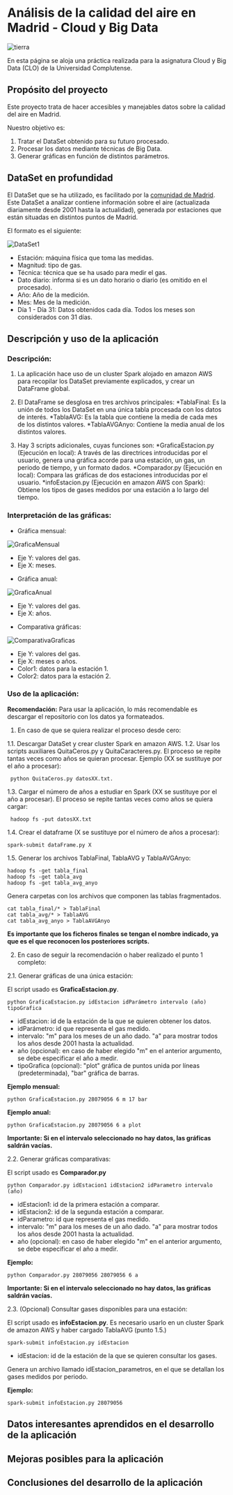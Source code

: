 # Análisis de la calidad del aire en Madrid - Cloud y Big Data

![tierra](http://www.designerspics.com/wp-content/uploads/2014/05/globe_america_large_free_photo.jpg)

En esta página se aloja una práctica realizada para la asignatura Cloud y Big Data (CLO) de la Universidad Complutense. 

## Propósito del proyecto

Este proyecto trata de hacer accesibles y manejables datos sobre la calidad del aire en Madrid.

Nuestro objetivo es:

1. Tratar el DataSet obtenido para su futuro procesado.
2. Procesar los datos mediante técnicas de Big Data.
3. Generar gráficas en función de distintos parámetros.

## DataSet en profundidad

El DataSet que se ha utilizado, es facilitado por la [comunidad de Madrid](http://datos.madrid.es). Este DataSet a analizar contiene información sobre el aire (actualizada diariamente desde 2001 hasta la actualidad), generada por estaciones que están situadas en distintos puntos de Madrid.

El formato es el siguiente:

![DataSet1](https://raw.githubusercontent.com/Wizsmiles/PrCloud/master/resources/dataSet1.PNG)

- Estación: máquina física que toma las medidas.
- Magnitud: tipo de gas.
- Técnica: técnica que se ha usado para medir el gas.
- Dato diario: informa si es un dato horario o diario (es omitido en el procesado).
- Año: Año de la medición.
- Mes: Mes de la medición.
- Día 1 - Día 31: Datos obtenidos cada día. Todos los meses son considerados con 31 días.

## Descripción y uso de la aplicación

### Descripción:

1. La aplicación hace uso de un cluster Spark alojado en amazon AWS para recopilar los DataSet previamente explicados, y crear un DataFrame global. 

2. El DataFrame se desglosa en tres archivos principales: 
  *TablaFinal: Es la unión de todos los DataSet en una única tabla procesada con los datos de interés.
  *TablaAVG: Es la tabla que contiene la media de cada mes de los distintos valores.
  *TablaAVGAnyo: Contiene la media anual de los distintos valores.

3. Hay 3 scripts adicionales, cuyas funciones son: 
  *GraficaEstacion.py (Ejecución en local): A través de las directrices introducidas por el usuario, genera una gráfica acorde para una estación, un gas, un periodo de tiempo, y un formato dados.
  *Comparador.py (Ejecución en local): Compara las gráficas de dos estaciones introducidas por el usuario.
  *infoEstacion.py (Ejecución en amazon AWS con Spark): Obtiene los tipos de gases medidos por una estación a lo largo del tiempo.  

### Interpretación de las gráficas:

* Gráfica mensual:

![GraficaMensual](https://raw.githubusercontent.com/Wizsmiles/PrCloud/master/resources/GraficaMensual.png)

- Eje Y: valores del gas.
- Eje X: meses.

* Gráfica anual:

![GraficaAnual](https://raw.githubusercontent.com/Wizsmiles/PrCloud/master/resources/GraficaAnual.png)

- Eje Y: valores del gas.
- Eje X: años.

* Comparativa gráficas:

![ComparativaGraficas](https://raw.githubusercontent.com/Wizsmiles/PrCloud/master/resources/comparativa.png)

- Eje Y: valores del gas. 
- Eje X: meses o años. 
- Color1: datos para la estación 1.
- Color2: datos para la estación 2.

### Uso de la aplicación:

**Recomendación:** Para usar la aplicación, lo más recomendable es descargar el repositorio con los datos ya formateados. 

1. En caso de que se quiera realizar el proceso desde cero:

1.1. Descargar DataSet y crear cluster Spark en amazon AWS.
1.2. Usar los scripts auxiliares QuitaCeros.py y QuitaCaracteres.py. El proceso se repite tantas veces como años se quieran procesar. Ejemplo (XX se sustituye por el año a procesar):

```
 python QuitaCeros.py datosXX.txt.
```

1.3. Cargar el número de años a estudiar en Spark (XX se sustituye por el año a procesar). El proceso se repite tantas veces como años se quiera cargar:

```
 hadoop fs -put datosXX.txt
```

1.4. Crear el dataframe (X se sustituye por el número de años a procesar):

```
spark-submit dataFrame.py X
```

1.5. Generar los archivos TablaFinal, TablaAVG y TablaAVGAnyo:

```
hadoop fs -get tabla_final
hadoop fs -get tabla_avg
hadoop fs -get tabla_avg_anyo
```

Genera carpetas con los archivos que componen las tablas fragmentados.

```
cat tabla_final/* > TablaFinal
cat tabla_avg/* > TablaAVG
cat tabla_avg_anyo > TablaAVGAnyo
```
**Es importante que los ficheros finales se tengan el nombre indicado, ya que es el que reconocen los posteriores scripts.**


2. En caso de seguir la recomendación o haber realizado el punto 1 completo:

2.1. Generar gráficas de una única estación:

El script usado es **GraficaEstacion.py**.

```
python GraficaEstacion.py idEstacion idParámetro intervalo (año) tipoGrafica
```

- idEstacion: id de la estación de la que se quieren obtener los datos.
- idParámetro: id que representa el gas medido.
- intervalo: "m" para los meses de un año dado. "a" para mostrar todos los años desde 2001 hasta la actualidad.
- año (opcional): en caso de haber elegido "m" en el anterior argumento, se debe especificar el año a medir.
- tipoGrafica (opcional): "plot" gráfica de puntos unida por líneas (predeterminada), "bar" gráfica de barras. 

**Ejemplo mensual:**

```
python GraficaEstacion.py 28079056 6 m 17 bar
```

**Ejemplo anual:**

```
python GraficaEstacion.py 28079056 6 a plot
```

**Importante: Si en el intervalo seleccionado no hay datos, las gráficas saldrán vacías.**

2.2. Generar gráficas comparativas:

El script usado es **Comparador.py**

```
python Comparador.py idEstacion1 idEstacion2 idParametro intervalo (año)
```

- idEstacion1: id de la primera estación a comparar.
- idEstacion2: id de la segunda estación a comparar.
- idParametro: id que representa el gas medido.
- intervalo: "m" para los meses de un año dado. "a" para mostrar todos los años desde 2001 hasta la actualidad.
- año (opcional): en caso de haber elegido "m" en el anterior argumento, se debe especificar el año a medir.

**Ejemplo:**

```
python Comparador.py 28079056 28079056 6 a 
```

**Importante: Si en el intervalo seleccionado no hay datos, las gráficas saldrán vacías.**

2.3. (Opcional) Consultar gases disponibles para una estación:

El script usado es **infoEstacion.py**. Es necesario usarlo en un cluster Spark de amazon AWS y haber cargado TablaAVG (punto 1.5.)

```
spark-submit infoEstacion.py idEstacion
```
- idEstacion: id de la estación de la que se quieren consultar los gases.

Genera un archivo llamado idEstacion_parametros, en el que se detallan los gases medidos por periodo.

**Ejemplo:**

```
spark-submit infoEstacion.py 28079056
```

## Datos interesantes aprendidos en el desarrollo de la aplicación

## Mejoras posibles para la aplicación

## Conclusiones del desarrollo de la aplicación

